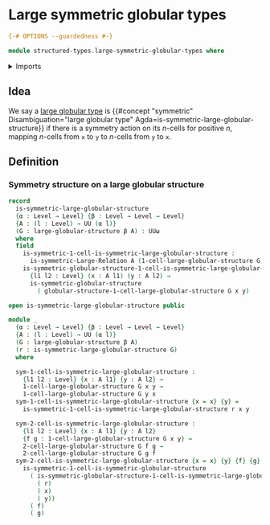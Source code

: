 # Large symmetric globular types

```agda
{-# OPTIONS --guardedness #-}

module structured-types.large-symmetric-globular-types where
```

<details><summary>Imports</summary>

```agda
open import foundation.large-binary-relations
open import foundation.universe-levels

open import structured-types.large-globular-types
open import structured-types.symmetric-globular-types
```

</details>

## Idea

We say a [large globular type](structured-types.large-globular-types.md) is
{{#concept "symmetric" Disambiguation="large globular type" Agda=is-symmetric-large-globular-structure}}
if there is a symmetry action on its $n$-cells for positive $n$, mapping
$n$-cells from `x` to `y` to $n$-cells from `y` to `x`.

## Definition

### Symmetry structure on a large globular structure

```agda
record
  is-symmetric-large-globular-structure
  {α : Level → Level} {β : Level → Level → Level}
  {A : (l : Level) → UU (α l)}
  (G : large-globular-structure β A) : UUω
  where
  field
    is-symmetric-1-cell-is-symmetric-large-globular-structure :
      is-symmetric-Large-Relation A (1-cell-large-globular-structure G)
    is-symmetric-globular-structure-1-cell-is-symmetric-large-globular-structure :
      {l1 l2 : Level} (x : A l1) (y : A l2) →
      is-symmetric-globular-structure
        ( globular-structure-1-cell-large-globular-structure G x y)

open is-symmetric-large-globular-structure public

module _
  {α : Level → Level} {β : Level → Level → Level}
  {A : (l : Level) → UU (α l)}
  (G : large-globular-structure β A)
  (r : is-symmetric-large-globular-structure G)
  where

  sym-1-cell-is-symmetric-large-globular-structure :
    {l1 l2 : Level} {x : A l1} {y : A l2} →
    1-cell-large-globular-structure G x y →
    1-cell-large-globular-structure G y x
  sym-1-cell-is-symmetric-large-globular-structure {x = x} {y} =
    is-symmetric-1-cell-is-symmetric-large-globular-structure r x y

  sym-2-cell-is-symmetric-large-globular-structure :
    {l1 l2 : Level} {x : A l1} {y : A l2}
    {f g : 1-cell-large-globular-structure G x y} →
    2-cell-large-globular-structure G f g →
    2-cell-large-globular-structure G g f
  sym-2-cell-is-symmetric-large-globular-structure {x = x} {y} {f} {g} =
    is-symmetric-1-cell-is-symmetric-globular-structure
      ( is-symmetric-globular-structure-1-cell-is-symmetric-large-globular-structure
        ( r)
        ( x)
        ( y))
      ( f)
      ( g)
```
